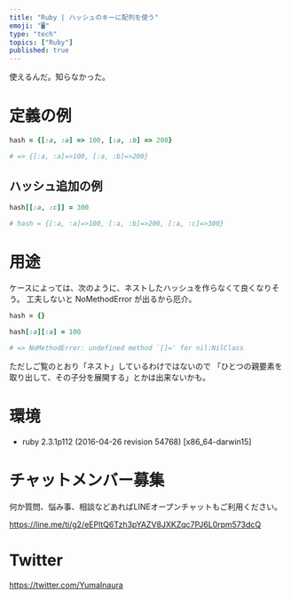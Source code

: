 ```yaml
---
title: "Ruby | ハッシュのキーに配列を使う"
emoji: "🖥"
type: "tech"
topics: ["Ruby"]
published: true
---
```


使えるんだ。知らなかった。

# 定義の例

```rb
hash = {[:a, :a] => 100, [:a, :b] => 200}

# => {[:a, :a]=>100, [:a, :b]=>200}
```

## ハッシュ追加の例

```rb
hash[[:a, :c]] = 300

# hash = {[:a, :a]=>100, [:a, :b]=>200, [:a, :c]=>300}
```

# 用途

ケースによっては、次のように、ネストしたハッシュを作らなくて良くなりそう。
工夫しないと NoMethodError が出るから厄介。

```rb
hash = {} 

hash[:a][:a] = 100

# => NoMethodError: undefined method `[]=' for nil:NilClass
```

ただしご覧のとおり「ネスト」しているわけではないので
「ひとつの親要素を取り出して、その子分を展開する」とかは出来ないかも。

# 環境

- ruby 2.3.1p112 (2016-04-26 revision 54768) [x86_64-darwin15]








<!-- Update From Qiita API -->

# チャットメンバー募集


何か質問、悩み事、相談などあればLINEオープンチャットもご利用ください。

https://line.me/ti/g2/eEPltQ6Tzh3pYAZV8JXKZqc7PJ6L0rpm573dcQ





# Twitter


https://twitter.com/YumaInaura


<!-- Update From Qiita API -->


